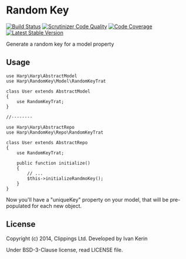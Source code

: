 Random Key
==========

[![Build Status](https://travis-ci.org/harp-orm/random-key.png?branch=master)](https://travis-ci.org/harp-orm/random-key)
[![Scrutinizer Code Quality](https://scrutinizer-ci.com/g/harp-orm/random-key/badges/quality-score.png)](https://scrutinizer-ci.com/g/harp-orm/random-key/)
[![Code Coverage](https://scrutinizer-ci.com/g/harp-orm/random-key/badges/coverage.png)](https://scrutinizer-ci.com/g/harp-orm/random-key/)
[![Latest Stable Version](https://poser.pugx.org/harp-orm/random-key/v/stable.png)](https://packagist.org/packages/harp-orm/random-key)

Generate a random key for a model property

Usage
-----

```
use Harp\Harp\AbstractModel
use Harp\RandomKey\Model\RandomKeyTrat

class User extends AbstractModel
{
    use RandomKeyTrat;
}

//--------

use Harp\Harp\AbstractRepo
use Harp\RandomKey\Repo\RandomKeyTrat

class User extends AbstractRepo
{
    use RandomKeyTrat;

    public function initialize()
    {
        // ...
        $this->initializeRandmoKey();
    }
}

```

Now you'll have a "uniqueKey" property on your model, that will be pre-populated for each new object.

License
-------

Copyright (c) 2014, Clippings Ltd. Developed by Ivan Kerin

Under BSD-3-Clause license, read LICENSE file.
